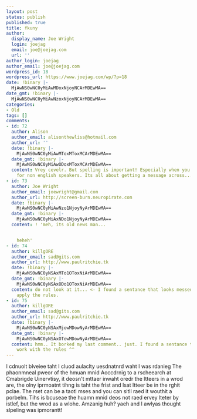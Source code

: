 ```yaml
---
layout: post
status: publish
published: true
title: fkuny
author:
  display_name: Joe Wright
  login: joejag
  email: joe@joejag.com
  url: ''
author_login: joejag
author_email: joe@joejag.com
wordpress_id: 18
wordpress_url: https://www.joejag.com/wp/?p=18
date: !binary |-
  MjAwNS0wNC0yMiAwMDoxNjoyNCArMDEwMA==
date_gmt: !binary |-
  MjAwNS0wNC0yMiAwNzoxNjoyNCArMDEwMA==
categories:
- Old
tags: []
comments:
- id: 72
  author: Alison
  author_email: alisonthewliss@hotmail.com
  author_url: ''
  date: !binary |-
    MjAwNS0wNC0yMiAwMToxMToxMCArMDEwMA==
  date_gmt: !binary |-
    MjAwNS0wNC0yMiAwODoxMToxMCArMDEwMA==
  content: Vrey cevelr. But spelling is important! Especially when you're writing
    for non english speakers. Its all about getting a message across...
- id: 73
  author: Joe Wright
  author_email: joewright@gmail.com
  author_url: http://screen-burn.neuropirate.com
  date: !binary |-
    MjAwNS0wNC0yMiAwNzo1NjoyNyArMDEwMA==
  date_gmt: !binary |-
    MjAwNS0wNC0yMiAxNDo1NjoyNyArMDEwMA==
  content: ! 'meh, its old news man...


    heheh'
- id: 74
  author: killgORE
  author_email: sad@gits.com
  author_url: http://www.paulritchie.tk
  date: !binary |-
    MjAwNS0wNC0yNSAxMTo1OToxNiArMDEwMA==
  date_gmt: !binary |-
    MjAwNS0wNC0yNSAxODo1OToxNiArMDEwMA==
  content: do not look at it... <- I found a sentance that looks messed up if you
    apply the rules.
- id: 75
  author: killgORE
  author_email: sad@gits.com
  author_url: http://www.paulritchie.tk
  date: !binary |-
    MjAwNS0wNC0yNSAxMjowMDowNyArMDEwMA==
  date_gmt: !binary |-
    MjAwNS0wNC0yNSAxOTowMDowNyArMDEwMA==
  content: hmm.. It borked my last comment.. just. I found a sentance that does not
    work with the rules ^^
---
```

<p>I cdnuolt blveiee taht I cluod aulaclty uesdnatnrd waht I was rdanieg The phaonmneal pweor of the hmuan mnid Aoccdrnig to a rscheearch at Cmabrigde Uinervtisy, it deosn't mttaer inwaht oredr the ltteers in a wrod are, the olny iprmoatnt tihng is taht the frist and lsat ltteer be in the rghit pclae. The rset can be a taotl mses and you can sitll raed it wouthit a porbelm. Tihs is bcuseae the huamn mnid deos not raed ervey lteter by istlef, but the wrod as a wlohe. Amzanig huh? yaeh and I awlyas thought slpeling was ipmorantt!</p>
